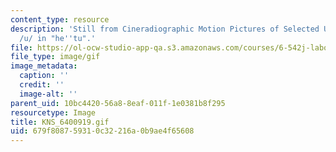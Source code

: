 ```yaml
---
content_type: resource
description: 'Still from Cineradiographic Motion Pictures of Selected Utterances:
  /u/ in "he''tu".'
file: https://ol-ocw-studio-app-qa.s3.amazonaws.com/courses/6-542j-laboratory-on-the-physiology-acoustics-and-perception-of-speech-fall-2005/679f808759310c32216a0b9ae4f65608_KNS_6400919.gif
file_type: image/gif
image_metadata:
  caption: ''
  credit: ''
  image-alt: ''
parent_uid: 10bc4420-56a8-8eaf-011f-1e0381b8f295
resourcetype: Image
title: KNS_6400919.gif
uid: 679f8087-5931-0c32-216a-0b9ae4f65608
---
```


